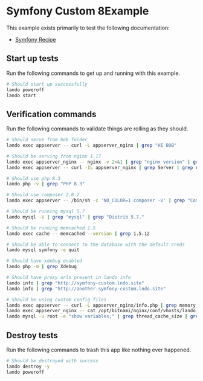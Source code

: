 # Symfony Custom 8Example

This example exists primarily to test the following documentation:

* [Symfony Recipe](https://docs.lando.dev/symfony/config.html)

## Start up tests

Run the following commands to get up and running with this example.

```bash
# Should start up successfully
lando poweroff
lando start
```

## Verification commands

Run the following commands to validate things are rolling as they should.

```bash
# Should serve from bob folder
lando exec appserver -- curl -L appserver_nginx | grep "HI BOB"

# Should be serving from nginx 1.17
lando exec appserver_nginx -- nginx -v 2>&1 | grep "nginx version" | grep "nginx/1.17"
lando exec appserver -- curl -IL appserver_nginx | grep Server | grep nginx

# Should use php 8.3
lando php -v | grep "PHP 8.3"

# Should use composer 2.0.7
lando exec appserver -- /bin/sh -c 'NO_COLOR=1 composer -V' | grep "Composer version 2.0.7"

# Should be running mysql 5.7
lando mysql -V | grep "mysql" | grep "Distrib 5.7."

# Should be running memcached 1.5
lando exec cache -- memcached --version | grep 1.5.12

# Should be able to connect to the database with the default creds
lando mysql symfony -e quit

# Should have xdebug enabled
lando php -m | grep Xdebug

# Should have proxy urls present in lando info
lando info | grep "http://symfony-custom.lndo.site"
lando info | grep "http://another.symfony-custom.lndo.site"

# Should be using custom config files
lando exec appserver -- curl -L appserver_nginx/info.php | grep memory_limit | grep 513M
lando exec appserver_nginx -- cat /opt/bitnami/nginx/conf/vhosts/lando.conf | grep server_name | grep pirog
lando mysql -u root -e "show variables;" | grep thread_cache_size | grep 12
```

## Destroy tests

Run the following commands to trash this app like nothing ever happened.

```bash
# Should be destroyed with success
lando destroy -y
lando poweroff
```

